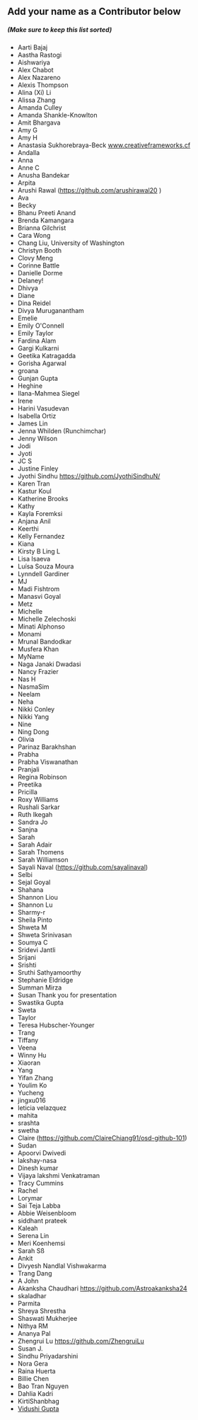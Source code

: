 ## Add your name as a Contributor below

##### (Make sure to keep this list sorted)

- Aarti Bajaj
- Aastha Rastogi
- Aishwariya
- Alex Chabot
- Alex Nazareno
- Alexis Thompson
- Alina (Xi) Li
- Alissa Zhang
- Amanda Culley
- Amanda Shankle-Knowlton
- Amit Bhargava
- Amy G
- Amy H
- Anastasia Sukhorebraya-Beck www.creativeframeworks.cf
- Andalla
- Anna
- Anne C
- Anusha Bandekar
- Arpita
- Arushi Rawal (https://github.com/arushirawal20 )
- Ava
- Becky
- Bhanu Preeti Anand
- Brenda Kamangara
- Brianna Gilchrist
- Cara Wong
- Chang Liu, University of Washington
- Christyn Booth
- Clovy Meng
- Corinne Battle
- Danielle Dorme
- Delaney!
- Dhivya
- Diane
- Dina Reidel
- Divya Muruganantham
- Emelie
- Emily O'Connell
- Emily Taylor
- Fardina Alam
- Gargi Kulkarni
- Geetika Katragadda
- Gorisha Agarwal
- groana
- Gunjan Gupta
- Heghine
- Ilana-Mahmea Siegel
- Irene
- Harini Vasudevan
- Isabella Ortiz
- James Lin
- Jenna Whilden (Runchimchar)
- Jenny Wilson
- Jodi
- Jyoti
- JC S
- Justine Finley
- Jyothi Sindhu https://github.com/JyothiSindhuN/
- Karen Tran
- Kastur Koul
- Katherine Brooks
- Kathy
- Kayla Foremksi
- Anjana Anil
- Keerthi
- Kelly Fernandez
- Kiana
- Kirsty B
  Ling L
- Lisa Isaeva
- Luísa Souza Moura
- Lynndell Gardiner
- MJ
- Madi Fishtrom
- Manasvi Goyal
- Metz
- Michelle
- Michelle Zelechoski
- Minati Alphonso
- Monami
- Mrunal Bandodkar
- Musfera Khan
- MyName
- Naga Janaki Dwadasi
- Nancy Frazier
- Nas H
- NasmaSim
- Neelam
- Neha
- Nikki Conley
- Nikki Yang
- Nine
- Ning Dong
- Olivia
- Parinaz Barakhshan
- Prabha
- Prabha Viswanathan
- Pranjali
- Regina Robinson
- Preetika 
- Pricilla
- Roxy Williams
- Rushali Sarkar
- Ruth Ikegah
- Sandra Jo
- Sanjna
- Sarah
- Sarah Adair
- Sarah Thomens
- Sarah Williamson
- Sayali Naval (https://github.com/sayalinaval)
- Selbi
- Sejal Goyal
- Shahana
- Shannon Liou
- Shannon Lu
- Sharmy-r
- Sheila Pinto
- Shweta M
- Shweta Srinivasan
- Soumya C
- Sridevi Jantli
- Srijani
- Srishti
- Sruthi Sathyamoorthy
- Stephanie Eldridge
- Summan Mirza
- Susan Thank you for presentation
- Swastika Gupta
- Sweta
- Taylor
- Teresa Hubscher-Younger
- Trang
- Tiffany
- Veena
- Winny Hu
- Xiaoran
- Yang
- Yifan Zhang
- Youlim Ko
- Yucheng
- jingxu016
- leticia velazquez
- mahita
- srashta
- swetha
- Claire (https://github.com/ClaireChiang91/osd-github-101)
- Sudan
- Apoorvi Dwivedi
- lakshay-nasa
- Dinesh kumar
- Vijaya lakshmi Venkatraman
- Tracy Cummins
- Rachel
- Lorymar
- Sai Teja Labba
- Abbie Weisenbloom
- siddhant prateek
- Kaleah
- Serena Lin
- Meri Koenhemsi
- Sarah Sß
- Ankit
- Divyesh Nandlal Vishwakarma
- Trang Dang
- A John
- Akanksha Chaudhari https://github.com/Astroakanksha24
- skaladhar
- Parmita
- Shreya Shrestha
- Shaswati Mukherjee
- Nithya RM
- Ananya Pal
- Zhengrui Lu https://github.com/ZhengruiLu
- Susan J.
- Sindhu Priyadarshini
- Nora Gera
- Raina Huerta
- Billie Chen
- Bao Tran Nguyen
- Dahlia Kadri
- KirtiShanbhag 
- [Vidushi Gupta](https://github.com/Vidushi-Gupta)
